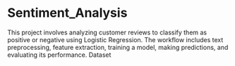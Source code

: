 # Sentiment_Analysis
This project involves analyzing customer reviews to classify them as positive or negative using Logistic Regression. The workflow includes text preprocessing, feature extraction, training a model, making predictions, and evaluating its performance. Dataset
